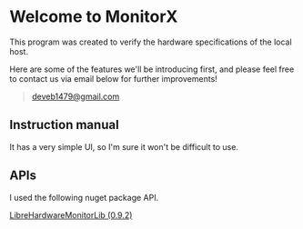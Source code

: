 # Welcome to MonitorX

This program was created to verify the hardware specifications of the local host.

Here are some of the features we'll be introducing first, and please feel free to contact us via email below for further improvements!

> [deveb1479@gmail.com](mailto:deveb1479@gmail.com)

## Instruction manual
It has a very simple UI, so I'm sure it won't be difficult to use.

## APIs
I used the following nuget package API.

[LibreHardwareMonitorLib (0.9.2)](https://github.com/LibreHardwareMonitor/LibreHardwareMonitor)
